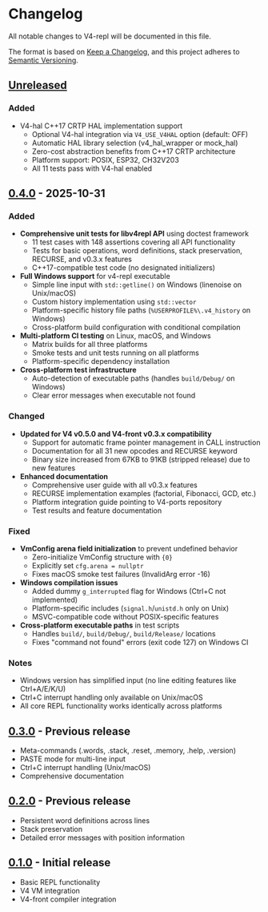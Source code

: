# Changelog

All notable changes to V4-repl will be documented in this file.

The format is based on [Keep a Changelog](https://keepachangelog.com/en/1.0.0/),
and this project adheres to [Semantic Versioning](https://semver.org/spec/v2.0.0.html).

## [Unreleased]

### Added
- V4-hal C++17 CRTP HAL implementation support
  - Optional V4-hal integration via `V4_USE_V4HAL` option (default: OFF)
  - Automatic HAL library selection (v4_hal_wrapper or mock_hal)
  - Zero-cost abstraction benefits from C++17 CRTP architecture
  - Platform support: POSIX, ESP32, CH32V203
  - All 11 tests pass with V4-hal enabled

## [0.4.0] - 2025-10-31

### Added
- **Comprehensive unit tests for libv4repl API** using doctest framework
  - 11 test cases with 148 assertions covering all API functionality
  - Tests for basic operations, word definitions, stack preservation, RECURSE, and v0.3.x features
  - C++17-compatible test code (no designated initializers)
- **Full Windows support** for v4-repl executable
  - Simple line input with `std::getline()` on Windows (linenoise on Unix/macOS)
  - Custom history implementation using `std::vector`
  - Platform-specific history file paths (`%USERPROFILE%\.v4_history` on Windows)
  - Cross-platform build configuration with conditional compilation
- **Multi-platform CI testing** on Linux, macOS, and Windows
  - Matrix builds for all three platforms
  - Smoke tests and unit tests running on all platforms
  - Platform-specific dependency installation
- **Cross-platform test infrastructure**
  - Auto-detection of executable paths (handles `build/Debug/` on Windows)
  - Clear error messages when executable not found

### Changed
- **Updated for V4 v0.5.0 and V4-front v0.3.x compatibility**
  - Support for automatic frame pointer management in CALL instruction
  - Documentation for all 31 new opcodes and RECURSE keyword
  - Binary size increased from 67KB to 91KB (stripped release) due to new features
- **Enhanced documentation**
  - Comprehensive user guide with all v0.3.x features
  - RECURSE implementation examples (factorial, Fibonacci, GCD, etc.)
  - Platform integration guide pointing to V4-ports repository
  - Test results and feature documentation

### Fixed
- **VmConfig arena field initialization** to prevent undefined behavior
  - Zero-initialize VmConfig structure with `{0}`
  - Explicitly set `cfg.arena = nullptr`
  - Fixes macOS smoke test failures (InvalidArg error -16)
- **Windows compilation issues**
  - Added dummy `g_interrupted` flag for Windows (Ctrl+C not implemented)
  - Platform-specific includes (`signal.h`/`unistd.h` only on Unix)
  - MSVC-compatible code without POSIX-specific features
- **Cross-platform executable paths** in test scripts
  - Handles `build/`, `build/Debug/`, `build/Release/` locations
  - Fixes "command not found" errors (exit code 127) on Windows CI

### Notes
- Windows version has simplified input (no line editing features like Ctrl+A/E/K/U)
- Ctrl+C interrupt handling only available on Unix/macOS
- All core REPL functionality works identically across platforms

## [0.3.0] - Previous release
- Meta-commands (.words, .stack, .reset, .memory, .help, .version)
- PASTE mode for multi-line input
- Ctrl+C interrupt handling (Unix/macOS)
- Comprehensive documentation

## [0.2.0] - Previous release
- Persistent word definitions across lines
- Stack preservation
- Detailed error messages with position information

## [0.1.0] - Initial release
- Basic REPL functionality
- V4 VM integration
- V4-front compiler integration

[Unreleased]: https://github.com/kirisaki/V4-repl/compare/v0.4.0...HEAD
[0.4.0]: https://github.com/kirisaki/V4-repl/compare/v0.3.0...v0.4.0
[0.3.0]: https://github.com/kirisaki/V4-repl/compare/v0.2.0...v0.3.0
[0.2.0]: https://github.com/kirisaki/V4-repl/compare/v0.1.0...v0.2.0
[0.1.0]: https://github.com/kirisaki/V4-repl/releases/tag/v0.1.0
